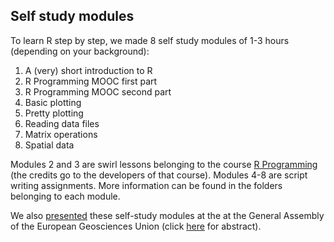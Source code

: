 Self study modules
------

To learn R step by step, we made 8 self study modules of 1-3 hours (depending on your background): 
1. A (very) short introduction to R
2. R Programming MOOC first part 
3. R Programming MOOC second part
4. Basic plotting
5. Pretty plotting
6. Reading data files
7. Matrix operations
8. Spatial data

Modules 2 and 3 are swirl lessons belonging to the course [R Programming](www.coursera.org/learn/r-programming) (the credits go to the developers of that course). Modules 4-8 are script writing assignments.
More information can be found in the folders belonging to each module.

We also [presented](https://github.com/ClaudiaBrauer/A-very-short-introduction-to-R/blob/master/Self%20study%20modules/presentation_R_modules_EGU2018.pdf) these self-study modules at the  at the General Assembly of the European Geosciences Union (click [here](https://meetingorganizer.copernicus.org/EGU2018/EGU2018-18046.pdf) for abstract).
